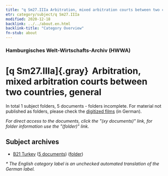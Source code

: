 ```yaml
---
title: "q Sm27.IIIa Arbitration, mixed arbitration courts between two countries, general"
etr: category/subject/q Sm27.IIIa
modified: 2020-12-18
backlink: ../../about.en.html
backlink-title: "Category Overview"
fn-stub: about
---
```


### Hamburgisches Welt-Wirtschafts-Archiv (HWWA)
# [q Sm27.IIIa]{.gray}&#8201; Arbitration, mixed arbitration courts between two countries, general&#160; 





In total 1 subject folders, 5 documents - folders incomplete.
For material not published as folders, please check the [digitized films](/film/h1_sh) (in German).

_For direct access to the documents, click the "(xy documents)" link, for folder information use the "(folder)" link._

## Subject archives


- [B21 Turkey](../../../geo/about.en.html#B21) (<a href="https://dfg-viewer.de/show/?tx_dlf[id]=https://pm20.zbw.eu/mets/sh/1411xx/141111/1459xx/145977/public.mets.en.xml" target="_blank">5 documents</a>) ([folder](http://purl.org/pressemappe20/folder/sh/141111,145977))


_* The English category label is an unchecked automated translation of the German label._

